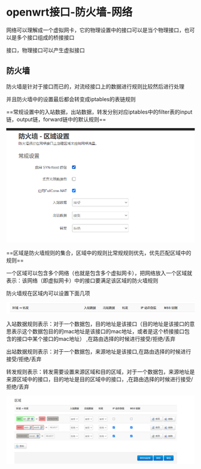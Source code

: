 # openwrt接口-防火墙-网络

网络可以理解成一个虚拟网卡，它的物理设置中的接口可以是当个物理接口，也可以是多个接口组成的桥接接口



接口，物理接口可以产生虚拟接口



## 防火墙

防火墙是针对于接口而已的，对流经接口上的数据进行规则比较然后进行处理

并且防火墙中的设置最后都会转变成iptables的表链规则

==常规设置中的入站数据，出站数据，转发分别对应iptables中的filter表的input链，output链，forward链中的默认规则==

![image-20200822192216984](../assets/openwrt接口-防火墙-网络/image-20200822192216984.png)

==区域是防火墙规则的集合，区域中的规则比常规规则优先，优先匹配区域中的规则==

一个区域可以包含多个网络（也就是包含多个虚拟网卡），把网络放入一个区域就表示：该网络（即虚拟网卡）中的接口要满足该区域的防火墙规则

防火墙规在区域内可以设置下面几项

![image-20200823120848056](../assets/openwrt接口-防火墙-网络/image-20200823120848056.png)





入站数据规则表示：对于一个数据包，目的地址是该接口（目的地址是该接口的意思表示这个数据包目的的mac地址是该接口的mac地址，或者是这个桥接接口包含的接口中某个接口的mac地址） ,在路由选择的时候进行接受/拒绝/丢弃



出站数据规则表示：对于一个数据包，来源地址是该接口,在路由选择的时候进行接受/拒绝/丢弃



转发规则表示：转发需要设置来源区域和目的区域，对于一个数据包，来源地址是来源区域中的接口，目的地址是目的区域中的接口，,在路由选择的时候进行接受/拒绝/丢弃



![image-20200822192604578](../assets/openwrt接口-防火墙-网络/image-20200822192604578.png)